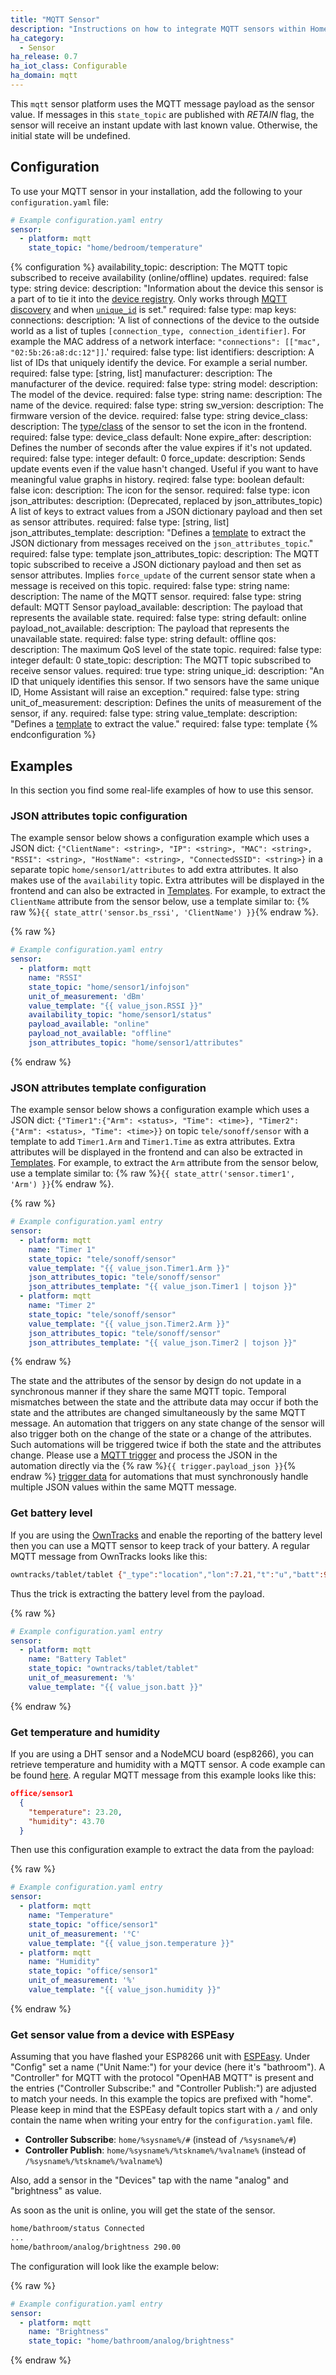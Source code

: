 ```yaml
---
title: "MQTT Sensor"
description: "Instructions on how to integrate MQTT sensors within Home Assistant."
ha_category:
  - Sensor
ha_release: 0.7
ha_iot_class: Configurable
ha_domain: mqtt
---
```


This `mqtt` sensor platform uses the MQTT message payload as the sensor value. If messages in this `state_topic` are published with *RETAIN* flag, the sensor will receive an instant update with last known value. Otherwise, the initial state will be undefined.

## Configuration

To use your MQTT sensor in your installation, add the following to your `configuration.yaml` file:

```yaml
# Example configuration.yaml entry
sensor:
  - platform: mqtt
    state_topic: "home/bedroom/temperature"
```

{% configuration %}
availability_topic:
  description: The MQTT topic subscribed to receive availability (online/offline) updates.
  required: false
  type: string
device:
  description: "Information about the device this sensor is a part of to tie it into the [device registry](https://developers.home-assistant.io/docs/en/device_registry_index.html). Only works through [MQTT discovery](/docs/mqtt/discovery/) and when [`unique_id`](#unique_id) is set."
  required: false
  type: map
  keys:
    connections:
      description: 'A list of connections of the device to the outside world as a list of tuples `[connection_type, connection_identifier]`. For example the MAC address of a network interface: `"connections": [["mac", "02:5b:26:a8:dc:12"]]`.'
      required: false
      type: list
    identifiers:
      description: A list of IDs that uniquely identify the device. For example a serial number.
      required: false
      type: [string, list]
    manufacturer:
      description: The manufacturer of the device.
      required: false
      type: string
    model:
      description: The model of the device.
      required: false
      type: string
    name:
      description: The name of the device.
      required: false
      type: string
    sw_version:
      description: The firmware version of the device.
      required: false
      type: string
device_class:
  description: The [type/class](/integrations/sensor/#device-class) of the sensor to set the icon in the frontend.
  required: false
  type: device_class
  default: None
expire_after:
  description: Defines the number of seconds after the value expires if it's not updated.
  required: false
  type: integer
  default: 0
force_update:
  description: Sends update events even if the value hasn't changed. Useful if you want to have meaningful value graphs in history.
  reqired: false
  type: boolean
  default: false
icon:
  description: The icon for the sensor.
  required: false
  type: icon
json_attributes:
  description: (Deprecated, replaced by json_attributes_topic) A list of keys to extract values from a JSON dictionary payload and then set as sensor attributes.
  required: false
  type: [string, list]
json_attributes_template:
  description: "Defines a [template](/docs/configuration/templating/#processing-incoming-data) to extract the JSON dictionary from messages received on the `json_attributes_topic`."
  required: false
  type: template
json_attributes_topic:
  description: The MQTT topic subscribed to receive a JSON dictionary payload and then set as sensor attributes. Implies `force_update` of the current sensor state when a message is received on this topic.
  required: false
  type: string
name:
  description: The name of the MQTT sensor.
  required: false
  type: string
  default: MQTT Sensor
payload_available:
  description: The payload that represents the available state.
  required: false
  type: string
  default: online
payload_not_available:
  description: The payload that represents the unavailable state.
  required: false
  type: string
  default: offline
qos:
  description: The maximum QoS level of the state topic.
  required: false
  type: integer
  default: 0
state_topic:
  description: The MQTT topic subscribed to receive sensor values.
  required: true
  type: string
unique_id:
  description: "An ID that uniquely identifies this sensor. If two sensors have the same unique ID, Home Assistant will raise an exception."
  required: false
  type: string
unit_of_measurement:
  description: Defines the units of measurement of the sensor, if any.
  required: false
  type: string
value_template:
  description: "Defines a [template](/docs/configuration/templating/#processing-incoming-data) to extract the value."
  required: false
  type: template
{% endconfiguration %}

## Examples

In this section you find some real-life examples of how to use this sensor.

### JSON attributes topic configuration

The example sensor below shows a configuration example which uses a JSON dict: `{"ClientName": <string>, "IP": <string>, "MAC": <string>, "RSSI": <string>, "HostName": <string>, "ConnectedSSID": <string>}` in a separate topic `home/sensor1/attributes` to add extra attributes. It also makes use of the `availability` topic. Extra attributes will be displayed in the frontend and can also be extracted in [Templates](/docs/configuration/templating/#attributes). For example, to extract the `ClientName` attribute from the sensor below, use a template similar to: {% raw %}`{{ state_attr('sensor.bs_rssi', 'ClientName') }}`{% endraw %}.

{% raw %}
```yaml
# Example configuration.yaml entry
sensor:
  - platform: mqtt
    name: "RSSI"
    state_topic: "home/sensor1/infojson"
    unit_of_measurement: 'dBm'
    value_template: "{{ value_json.RSSI }}"
    availability_topic: "home/sensor1/status"
    payload_available: "online"
    payload_not_available: "offline"
    json_attributes_topic: "home/sensor1/attributes"
```
{% endraw %}

### JSON attributes template configuration

The example sensor below shows a configuration example which uses a JSON dict: `{"Timer1":{"Arm": <status>, "Time": <time>}, "Timer2":{"Arm": <status>, "Time": <time>}}` on topic `tele/sonoff/sensor` with a template to add `Timer1.Arm` and `Timer1.Time` as extra attributes.  Extra attributes will be displayed in the frontend and can also be extracted in [Templates](/docs/configuration/templating/#attributes). For example, to extract the `Arm` attribute from the sensor below, use a template similar to: {% raw %}`{{ state_attr('sensor.timer1', 'Arm') }}`{% endraw %}.

{% raw %}
```yaml
# Example configuration.yaml entry
sensor:
  - platform: mqtt
    name: "Timer 1"
    state_topic: "tele/sonoff/sensor"
    value_template: "{{ value_json.Timer1.Arm }}"
    json_attributes_topic: "tele/sonoff/sensor"
    json_attributes_template: "{{ value_json.Timer1 | tojson }}"
  - platform: mqtt
    name: "Timer 2"
    state_topic: "tele/sonoff/sensor"
    value_template: "{{ value_json.Timer2.Arm }}"
    json_attributes_topic: "tele/sonoff/sensor"
    json_attributes_template: "{{ value_json.Timer2 | tojson }}"
```
{% endraw %}

The state and the attributes of the sensor by design do not update in a synchronous manner if they share the same MQTT topic. Temporal mismatches between the state and the attribute data may occur if both the state and the attributes are changed simultaneously by the same MQTT message. An automation that triggers on any state change of the sensor will also trigger both on the change of the state or a change of the attributes. Such automations will be triggered twice if both the state and the attributes change. Please use a [MQTT trigger](/docs/automation/trigger/#mqtt-trigger) and process the JSON in the automation directly via the {% raw %}`{{ trigger.payload_json }}`{% endraw %} [trigger data](/docs/automation/templating/#mqtt) for automations that must synchronously handle multiple JSON values within the same MQTT message.

### Get battery level

If you are using the [OwnTracks](/integrations/owntracks) and enable the reporting of the battery level then you can use a MQTT sensor to keep track of your battery. A regular MQTT message from OwnTracks looks like this:

```bash
owntracks/tablet/tablet {"_type":"location","lon":7.21,"t":"u","batt":92,"tst":144995643,"tid":"ta","acc":27,"lat":46.12}
```

Thus the trick is extracting the battery level from the payload.

{% raw %}
```yaml
# Example configuration.yaml entry
sensor:
  - platform: mqtt
    name: "Battery Tablet"
    state_topic: "owntracks/tablet/tablet"
    unit_of_measurement: '%'
    value_template: "{{ value_json.batt }}"
```
{% endraw %}

### Get temperature and humidity

If you are using a DHT sensor and a NodeMCU board (esp8266), you can retrieve temperature and humidity with a MQTT sensor. A code example can be found [here](https://github.com/mertenats/open-home-automation/tree/master/ha_mqtt_sensor_dht22). A regular MQTT message from this example looks like this:

```json
office/sensor1
  {
    "temperature": 23.20,
    "humidity": 43.70
  }
```

Then use this configuration example to extract the data from the payload:

{% raw %}
```yaml
# Example configuration.yaml entry
sensor:
  - platform: mqtt
    name: "Temperature"
    state_topic: "office/sensor1"
    unit_of_measurement: '°C'
    value_template: "{{ value_json.temperature }}"
  - platform: mqtt
    name: "Humidity"
    state_topic: "office/sensor1"
    unit_of_measurement: '%'
    value_template: "{{ value_json.humidity }}"
```
{% endraw %}

### Get sensor value from a device with ESPEasy

Assuming that you have flashed your ESP8266 unit with [ESPEasy](https://github.com/letscontrolit/ESPEasy). Under "Config" set a name ("Unit Name:") for your device (here it's "bathroom"). A "Controller" for MQTT with the protocol "OpenHAB MQTT" is present and the entries ("Controller Subscribe:" and "Controller Publish:") are adjusted to match your needs. In this example the topics are prefixed with "home". Please keep in mind that the ESPEasy default topics start with a `/` and only contain the name when writing your entry for the `configuration.yaml` file.

- **Controller Subscribe**: `home/%sysname%/#` (instead of `/%sysname%/#`)
- **Controller Publish**: `home/%sysname%/%tskname%/%valname%` (instead of `/%sysname%/%tskname%/%valname%`)

Also, add a sensor in the "Devices" tap with the name "analog" and "brightness" as value.

As soon as the unit is online, you will get the state of the sensor.

```bash
home/bathroom/status Connected
...
home/bathroom/analog/brightness 290.00
```

The configuration will look like the example below:

{% raw %}
```yaml
# Example configuration.yaml entry
sensor:
  - platform: mqtt
    name: "Brightness"
    state_topic: "home/bathroom/analog/brightness"
```
{% endraw %}
